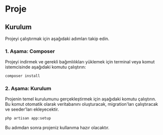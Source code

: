 # Proje

## Kurulum

Projeyi çalıştırmak için aşağıdaki adımları takip edin.

### 1. Aşama: Composer

Projeyi indirmek ve gerekli bağımlılıkları yüklemek için terminal veya komut istemcisinde aşağıdaki komutu çalıştırın:

```bash
composer install
```

### 2. Aşama: Kurulum

Projenin temel kurulumunu gerçekleştirmek için aşağıdaki komutu çalıştırın. Bu komut otomatik olarak veritabanını oluşturacak, migration'ları çalıştıracak ve seeder'ları ekleyecektir.

```bash
php artisan app:setup
```

Bu adımdan sonra projeniz kullanıma hazır olacaktır.


